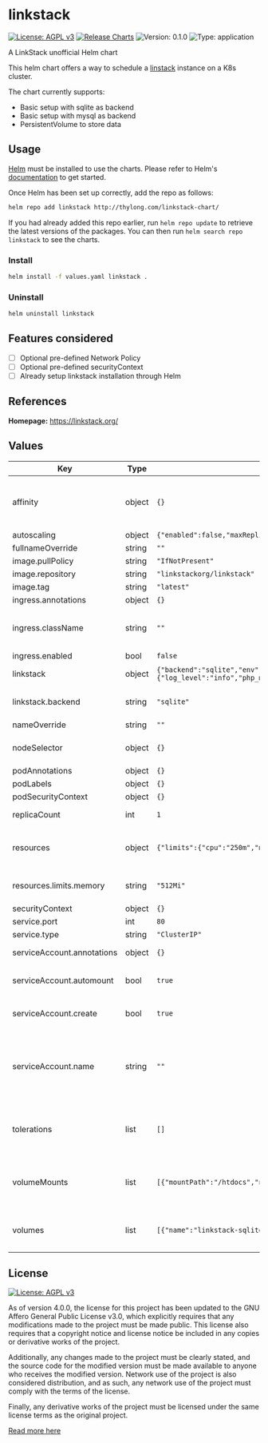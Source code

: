 # linkstack

[![License: AGPL v3](https://img.shields.io/badge/License-AGPL_v3-yellow.svg)](https://www.gnu.org/licenses/agpl-3.0)
[![Release Charts](https://github.com/thylong/linkstack-chart/actions/workflows/release.yml/badge.svg)](https://github.com/thylong/linkstack-chart/actions/workflows/release.yml)
![Version: 0.1.0](https://img.shields.io/badge/Version-0.1.0-informational?style=flat-square) ![Type: application](https://img.shields.io/badge/Type-application-informational?style=flat-square)

A LinkStack unofficial Helm chart

This helm chart offers a way to schedule a [linstack](https://linkstack.org/) instance on a K8s cluster.

The chart currently supports:
- Basic setup with sqlite as backend
- Basic setup with mysql as backend
- PersistentVolume to store data

## Usage

[Helm](https://helm.sh) must be installed to use the charts.  Please refer to
Helm's [documentation](https://helm.sh/docs) to get started.

Once Helm has been set up correctly, add the repo as follows:

```bash
helm repo add linkstack http://thylong.com/linkstack-chart/
```

If you had already added this repo earlier, run `helm repo update` to retrieve
the latest versions of the packages.  You can then run `helm search repo
linkstack` to see the charts.

### Install

```bash
helm install -f values.yaml linkstack .
```

### Uninstall

```bash
helm uninstall linkstack
```

## Features considered

- [ ] Optional pre-defined Network Policy
- [ ] Optional pre-defined securityContext
- [ ] Already setup linkstack installation through Helm

## References

**Homepage:** <https://linkstack.org/>

## Values

| Key | Type | Default | Description |
|-----|------|---------|-------------|
| affinity | object | `{}` | Affinity rules to constrain pod scheduling to specific node(s) matching rules. |
| autoscaling | object | `{"enabled":false,"maxReplicas":10,"minReplicas":1,"targetCPUUtilizationPercentage":80}` | HPA rules. |
| fullnameOverride | string | `""` |  |
| image.pullPolicy | string | `"IfNotPresent"` |  |
| image.repository | string | `"linkstackorg/linkstack"` |  |
| image.tag | string | `"latest"` |  |
| ingress.annotations | object | `{}` |  |
| ingress.className | string | `""` | Name of the ingress class to route through this application |
| ingress.enabled | bool | `false` |  |
| linkstack | object | `{"backend":"sqlite","env":{"log_level":"info","php_memory_limit":"512M","tz":"Europe/Paris","upload_max_filesize":"8M"}}` | Linkstack specific configuration |
| linkstack.backend | string | `"sqlite"` | Datastore to use (either sqlite or mysql) |
| nameOverride | string | `""` |  |
| nodeSelector | object | `{}` | Assign pods to nodes matching specific label. |
| podAnnotations | object | `{}` |  |
| podLabels | object | `{}` |  |
| podSecurityContext | object | `{}` |  |
| replicaCount | int | `1` | Number of linkstack pods |
| resources | object | `{"limits":{"cpu":"250m","memory":"512Mi"},"requests":{"cpu":"250m","memory":"512Mi"}}` | The following values aligned with linkstack default PHP values. |
| resources.limits.memory | string | `"512Mi"` | PHP_MEMORY_LIMIT should be adjusted accordingly |
| securityContext | object | `{}` |  |
| service.port | int | `80` |  |
| service.type | string | `"ClusterIP"` |  |
| serviceAccount.annotations | object | `{}` | Annotations to add to the service account |
| serviceAccount.automount | bool | `true` | Automatically mount a ServiceAccount's API credentials? |
| serviceAccount.create | bool | `true` | Specifies whether a service account should be created |
| serviceAccount.name | string | `""` | The name of the service account to use. If not set and create is true, a name is generated using the fullname template |
| tolerations | list | `[]` | Tolerations lift taint constraints with a tradeoff on scheduling guarantees. |
| volumeMounts | list | `[{"mountPath":"/htdocs","name":"linkstack-sqlite","readOnly":false}]` | Additional volumeMounts on the output Deployment definition. |
| volumes | list | `[{"name":"linkstack-sqlite","persistentVolumeClaim":{"claimName":"linkstack-sqlite-pvc"}}]` | Additional volumes on the output Deployment definition. |

## License

[![License: AGPL v3](https://img.lss.ovh/badge/License-AGPL%20v3-blue.svg)](https://www.gnu.org/licenses/agpl-3.0)

As of version 4.0.0, the license for this project has been updated to the GNU Affero General Public License v3.0, which explicitly requires that any modifications made to the project must be made public. This license also requires that a copyright notice and license notice be included in any copies or derivative works of the project.

Additionally, any changes made to the project must be clearly stated, and the source code for the modified version must be made available to anyone who receives the modified version. Network use of the project is also considered distribution, and as such, any network use of the project must comply with the terms of the license.

Finally, any derivative works of the project must be licensed under the same license terms as the original project.

[Read more here](https://www.gnu.org/licenses/agpl-3.0)
